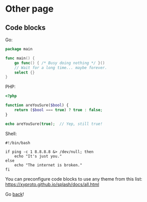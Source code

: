 # Other page

## Code blocks

Go:

```go
package main

func main() {
	go func() { /* Busy doing nothing */ }()
	// Wait for a long time... maybe forever.
	select {}
}
```

PHP:

```php
<?php

function areYouSure($bool) {
    return ($bool === true) ? true : false;
}

echo areYouSure(true);  // Yep, still true!
```

Shell:

```shell
#!/bin/bash

if ping -c 1 8.8.8.8 &> /dev/null; then
    echo "It's just you."
else
    echo "The internet is broken."
fi
```

You can preconfigure code blocks to use any theme from this list: <https://xyproto.github.io/splash/docs/all.html>

Go [back](../index.md)!